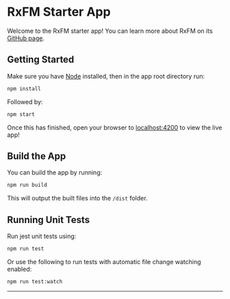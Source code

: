 # RxFM Starter App

Welcome to the RxFM starter app! You can learn more about RxFM on its [GitHub page](https://github.com/alden12/rxfm).

## Getting Started

Make sure you have [Node](https://nodejs.org/) installed, then in the app root directory run:
```sh
npm install
```

Followed by:
```sh
npm start
```

Once this has finished, open your browser to [localhost:4200](http://localhost:4200/) to view the live app!

## Build the App

You can build the app by running:
```sh
npm run build
```

This will output the built files into the `/dist` folder. 

## Running Unit Tests

Run jest unit tests using:
```sh
npm run test
```

Or use the following to run tests with automatic file change watching enabled:
```sh
npm run test:watch
```

---
